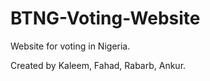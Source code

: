 # BTNG-Voting-Website
Website for voting in Nigeria.











Created by Kaleem, Fahad, Rabarb, Ankur.
